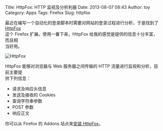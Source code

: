 Title: HttpFox: HTTP 监视及分析利器
Date: 2013-08-07 08:43
Author: toy
Category: Apps
Tags: Firefox
Slug: httpfox

最近在编写一个自动化的登录脚本时需要对网站的登录过程进行分析，于是找到了
[HttpFox][h]  
这个 Firefox 扩展。使用一番下来，HttpFox
给我的感觉是提供的信息十分丰富，而且相  
当好用。

![HttpFox](http://linuxtoy.org/img/2013/08/httpfox.png)

HttpFox 能够对浏览器与 Web 服务器之间传输的 HTTP
流量进行监视和分析，目前主要提  
供下列信息：

* 请求及响应头信息  
* 发送及接收的 Cookies  
* 查询字符串参数  
* POST 参数  
* 响应正文

你可以从 Firefox 的 Addons 站点来[安装 HttpFox][h]。

[h]: https://addons.mozilla.org/en-US/firefox/addon/httpfox/
